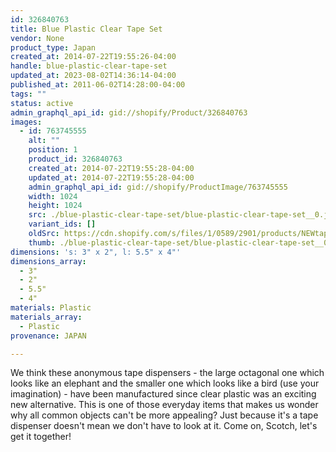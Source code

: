 ```yaml
---
id: 326840763
title: Blue Plastic Clear Tape Set
vendor: None
product_type: Japan
created_at: 2014-07-22T19:55:26-04:00
handle: blue-plastic-clear-tape-set
updated_at: 2023-08-02T14:36:14-04:00
published_at: 2011-06-02T14:28:00-04:00
tags: ""
status: active
admin_graphql_api_id: gid://shopify/Product/326840763
images:
  - id: 763745555
    alt: ""
    position: 1
    product_id: 326840763
    created_at: 2014-07-22T19:55:28-04:00
    updated_at: 2014-07-22T19:55:28-04:00
    admin_graphql_api_id: gid://shopify/ProductImage/763745555
    width: 1024
    height: 1024
    src: ./blue-plastic-clear-tape-set/blue-plastic-clear-tape-set__0.jpg
    variant_ids: []
    oldSrc: https://cdn.shopify.com/s/files/1/0589/2901/products/NEWtapes-cropped.jpeg?v=1406073328
    thumb: ./blue-plastic-clear-tape-set/blue-plastic-clear-tape-set__0-thumb.jpg
dimensions: 's: 3" x 2", l: 5.5" x 4"'
dimensions_array:
  - 3"
  - 2"
  - 5.5"
  - 4"
materials: Plastic
materials_array:
  - Plastic
provenance: JAPAN

---
```


We think these anonymous tape dispensers - the large octagonal one which looks like an elephant and the smaller one which looks like a bird (use your imagination) - have been manufactured since clear plastic was an exciting new alternative. This is one of those everyday items that makes us wonder why all common objects can't be more appealing? Just because it's a tape dispenser doesn't mean we don't have to look at it. Come on, Scotch, let's get it together!